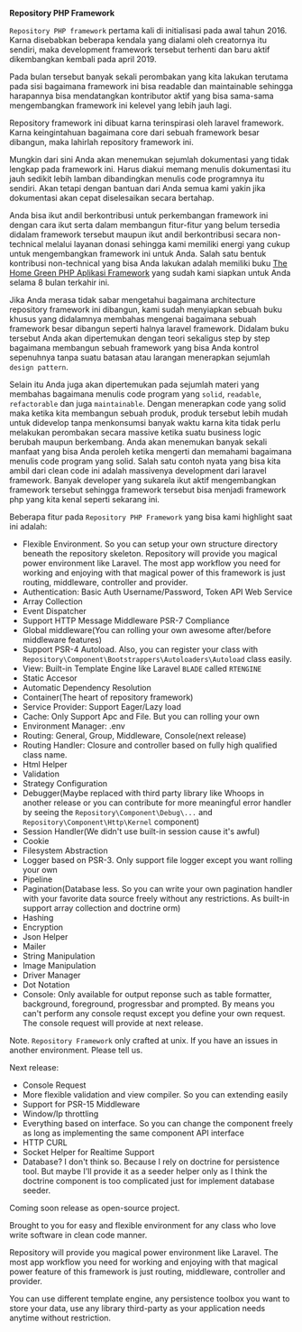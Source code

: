 **Repository PHP Framework**

`Repository PHP framework` pertama kali di initialisasi pada awal tahun 2016. Karna disebabkan beberapa kendala yang dialami oleh creatornya itu sendiri, maka development framework tersebut terhenti dan baru aktif dikembangkan kembali pada april 2019.

Pada bulan tersebut banyak sekali perombakan yang kita lakukan terutama pada sisi bagaimana framework ini bisa readable dan maintainable sehingga harapannya bisa mendatangkan kontributor aktif yang bisa sama-sama mengembangkan framework ini kelevel yang lebih jauh lagi.

Repository framework ini dibuat karna terinspirasi oleh laravel framework. Karna keingintahuan bagaimana core dari sebuah framework besar dibangun, maka lahirlah repository framework ini.

Mungkin dari sini Anda akan menemukan sejumlah dokumentasi yang tidak lengkap pada framework ini. Harus diakui memang menulis dokumentasi itu jauh sedikit lebih lamban dibandingkan menulis code programnya itu sendiri. Akan tetapi dengan bantuan dari Anda semua kami yakin jika dokumentasi akan cepat diselesaikan secara bertahap.

Anda bisa ikut andil berkontribusi untuk perkembangan framework ini dengan cara ikut serta dalam membangun fitur-fitur yang belum tersedia didalam framework tersebut maupun ikut andil berkontribusi secara non-technical melalui layanan donasi sehingga kami memiliki energi yang cukup untuk mengembangkan framework ini untuk Anda. Salah satu bentuk kontribusi non-technical yang bisa Anda lakukan adalah memiliki buku [The Home Green PHP Aplikasi Framework](https://bandd.web.id) yang sudah kami siapkan untuk Anda selama 8 bulan terkahir ini.

Jika Anda merasa tidak sabar mengetahui bagaimana architecture repository framework ini dibangun, kami sudah menyiapkan sebuah buku khusus yang didalamnya membahas mengenai bagaimana sebuah framework besar dibangun seperti halnya laravel framework. Didalam buku tersebut Anda akan dipertemukan dengan teori sekaligus step by step bagaimana membangun sebuah framework yang bisa Anda kontrol sepenuhnya tanpa suatu batasan atau larangan menerapkan sejumlah `design pattern`.

Selain itu Anda juga akan dipertemukan pada sejumlah materi yang membahas bagaimana menulis code program yang `solid`, `readable`, `refactorable` dan juga `maintainable`. Dengan menerapkan code yang solid maka ketika kita membangun sebuah produk, produk tersebut lebih mudah untuk didevelop tanpa menkonsumsi banyak waktu karna kita tidak perlu melakukan perombakan secara massive ketika suatu business logic berubah maupun berkembang. Anda akan menemukan banyak sekali manfaat yang bisa Anda peroleh ketika mengerti dan memahami bagaimana menulis code program yang solid. Salah satu contoh nyata yang bisa kita ambil dari clean code ini adalah massivenya development dari laravel framework. Banyak developer yang sukarela ikut aktif mengembangkan framework tersebut sehingga framework tersebut bisa menjadi framework php yang kita kenal seperti sekarang ini.

Beberapa fitur pada `Repository PHP Framework` yang bisa kami highlight saat ini adalah:

- Flexible Environment. So you can setup your own structure directory beneath the repository skeleton. Repository will provide you magical power environment like Laravel. The most app workflow you need for working and enjoying with that magical power of this framework is just routing, middleware, controller and provider.
- Authentication: Basic Auth Username/Password, Token API Web Service
- Array Collection
- Event Dispatcher
- Support HTTP Message Middleware PSR-7 Compliance
- Global middleware(You can rolling your own awesome after/before middleware features)
- Support PSR-4 Autoload. Also, you can register your class with `Repository\Component\Bootstrappers\Autoloaders\Autoload` class easily.
- View: Built-in Template Engine like Laravel `BLADE` called `RTENGINE`
- Static Accesor
- Automatic Dependency Resolution
- Container(The heart of repository framework)
- Service Provider: Support Eager/Lazy load
- Cache: Only Support Apc and File. But you can rolling your own
- Environment Manager: .env
- Routing: General, Group, Middleware, Console(next release)
- Routing Handler: Closure and controller based on fully high qualified class name.
- Html Helper
- Validation
- Strategy Configuration
- Debugger(Maybe replaced with third party library like Whoops in another release or you can contribute for more meaningful error handler by seeing the `Repository\Component\Debug\...` and `Repository\Component\Http\Kernel` component)
- Session Handler(We didn't use built-in session cause it's awful)
- Cookie
- Filesystem Abstraction
- Logger based on PSR-3. Only support file logger except you want rolling your own
- Pipeline
- Pagination(Database less. So you can write your own pagination handler with your favorite data source freely without any restrictions. As built-in support array collection and doctrine orm)
- Hashing
- Encryption
- Json Helper
- Mailer
- String Manipulation
- Image Manipulation
- Driver Manager
- Dot Notation
- Console: Only available for output reponse such as table formatter, background, foreground, progressbar and prompted. By means you can't perform any console requst except you define your own request. The console request will provide at next release.


Note. `Repository Framework` only crafted at unix. If you have an issues in another environment. Please tell us.

Next release:

- Console Request
- More flexible validation and view compiler. So you can extending easily
- Support for PSR-15 Middleware
- Window/Ip throttling
- Everything based on interface. So you can change the component freely as long as implementing the same component API interface
- HTTP CURL
- Socket Helper for Realtime Support
- Database? I don't think so. Because I rely on doctrine for persistence tool. But maybe I'll provide it as a seeder helper only as I think the doctrine component is too complicated just for implement database seeder.

Coming soon release as open-source project.

Brought to you for easy and flexible environment for any class who love write software in clean code manner.

Repository will provide you magical power environment like Laravel. The most app workflow you need for working and enjoying with that magical power feature of this framework is just routing, middleware, controller and provider.

You can use different template engine, any persistence toolbox you want to store your data, use any library third-party as your application needs anytime without restriction.
